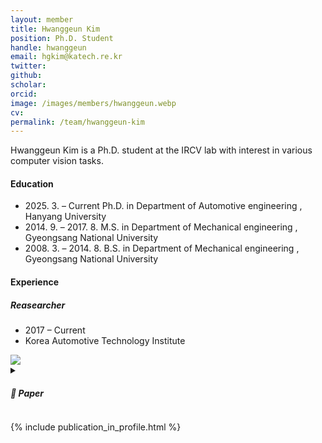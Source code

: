 ```yaml
---
layout: member
title: Hwanggeun Kim
position: Ph.D. Student
handle: hwanggeun
email: hgkim@katech.re.kr
twitter: 
github: 
scholar: 
orcid: 
image: /images/members/hwanggeun.webp
cv: 
permalink: /team/hwanggeun-kim
---
```


Hwanggeun Kim is a Ph.D. student at the IRCV lab with interest in various computer vision tasks.


#### Education

<ul class="chronological">
  <li><span>2025. 3. – Current</span> Ph.D. in Department of Automotive engineering
, Hanyang University</li>
  <li><span>2014. 9. – 2017. 8.</span> M.S. in Department of Mechanical engineering
, Gyeongsang National University</li>
<li><span>2008. 3. – 2014. 8.</span> B.S. in Department of Mechanical engineering
, Gyeongsang National University</li>
  
</ul>

#### Experience

<div class="twocols">
 <div>
  <h5>Reasearcher</h5>
  <ul class="chronological">
    <li>2017 – Current</li>
    <li>Korea Automotive Technology Institute</li>
  </ul>
 </div>
 <div>
  <img src="{{ site.url }}{{ site.baseurl }}/images/logopic/logo-katech.png" class="img-responsive" style="float: center" />
 </div> 
 <details><summary><h5>🔎 Paper</h5></summary>
  <ul class="chronological">
    <li>Development of Component Modules for an Integrated Video Surveillance System for EV Automatic Charging", <span style="font-weight: bold;">Hwanggeun Kim</span>, Jeonghwan Gil, Somyoung Choi, Chanho Lee, and Chulsoo Kim, IEEE Conference on Intelligent Transportation Systems (ITSC), 2024</li>
    
  </ul>
  </details>

</div>

{% include publication_in_profile.html %}
